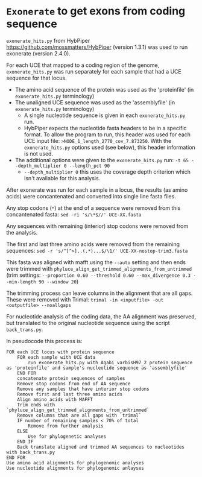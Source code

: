 # `Exonerate` to get exons from coding sequence

`exonerate_hits.py` from HybPiper <https://github.com/mossmatters/HybPiper> (version 1.3.1) was used to run exonerate (version 2.4.0).

For each UCE that mapped to a coding region of the  genome, `exonerate_hits.py` was run separately for each sample that had a UCE sequence for that locus.

- The amino acid sequence of the protein was used as the 'proteinfile' (in `exonerate_hits.py` terminology)
- The unaligned UCE sequence was used as the 'assemblyfile' (in `exonerate_hits.py` terminology)
  - A single nucleotide sequence is given in each `exonerate_hits.py` run.
  - HybPiper expects the nucleotide fasta headers to be in a specific format. To allow the program to run, this header was used for each UCE input file: `>NODE_1_length_2770_cov_7.873250`. With the `exonerate_hits.py` options used (see below), this header information is not used.
- The additional options were given to the `exonerate_hits.py` run: `-t 65 --depth_multiplier 0 --length_pct 90`
  - `--depth_multiplier 0` this uses the coverage depth criterion which isn't available for this analysis.

After exonerate was run for each sample in a locus, the results (as amino acids) were concantenated and converted into single line fasta files.

Any stop codons (`*`) at the end of a sequence were removed from this concantenated fasta: `sed -ri 's/\*$//' UCE-XX.fasta`

Any sequences with remaining (interior) stop codons were removed from the analysis.

The first and last three amino acids were removed from the remaining sequences: `sed -r 's/^[^>]..(.*)...$/\1/' UCE-XX-nostop-trim3.fasta`

This fasta was aligned with mafft using the `--auto` setting and then ends were trimmed with `phyluce_align_get_trimmed_alignments_from_untrimmed` (trim settings:   `--proportion 0.60 --threshold 0.60 --max_divergence 0.3 --min-length 90 --window 20`)

The trimming process can leave columns in the alignment that are all gaps. These were removed with Trimal: `trimal -in <inputfile> -out <outputfile> --noallgaps`

For nucleotide analysis of the coding data, the AA alignment was preserved, but translated to the original nucleotide sequence using the script `back_trans.py`.

In pseudocode this process is:

```text
FOR each UCE locus with protein sequence
    FOR each sample with UCE data
        run exonerate_hits.py with Agabi_varbisH97_2 protein sequence as 'proteinfile' and sample's nucleotide sequence as 'assemblyfile'
    END FOR
    concatenate protein sequences of samples
    Remove stop codons from end of AA sequence
    Remove any samples that have interior stop codons
    Remove first and last three amino acids
    Align amino acids with MAFFT
    Trim ends with `phyluce_align_get_trimmed_alignments_from_untrimmed`
    Remove columns that are all gaps with `trimal`
    IF number of remaining samples < 70% of total
        Remove from further analysis
    ELSE
        Use for phylogenetic analyses
    END IF
    Back translate aligned and trimmed AA sequences to nucleotides with back_trans.py
END FOR
Use amino acid alignments for phylogenomic analyses
Use nucleotide alignments for phylogenomic anlayses
```
